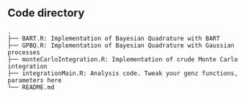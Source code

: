## Code directory ##

    .
    ├── BART.R: Implementation of Bayesian Quadrature with BART
    ├── GPBQ.R: Implementation of Bayesian Quadrature with Gaussian processes
    ├── monteCarloIntegration.R: Implementation of crude Monte Carlo integration
    ├── integrationMain.R: Analysis code. Tweak your genz functions, parameters here
    └── README.md


